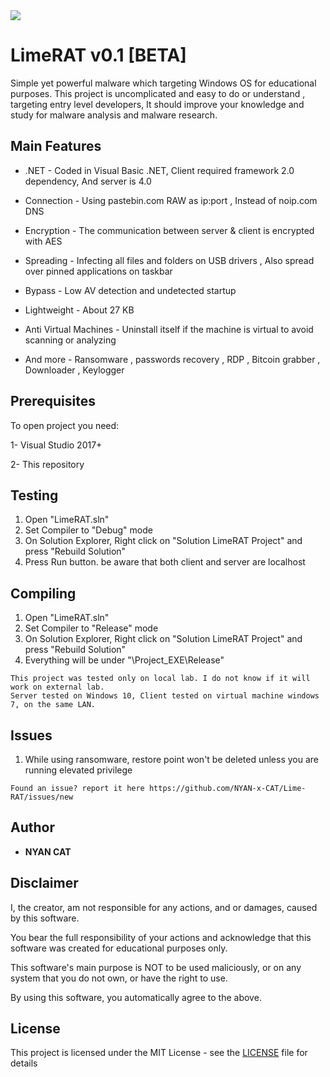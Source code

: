 <img src="https://i.imgur.com/1DYYXt4.gif">

# LimeRAT v0.1 [BETA]
	
Simple yet powerful malware which targeting Windows OS for educational purposes. This project is uncomplicated and easy to do or understand , targeting entry level developers, It should improve your knowledge and study for malware analysis and malware research.

 
## Main Features

* .NET - Coded in Visual Basic .NET, Client required framework 2.0 dependency, And server is 4.0
 
* Connection - Using pastebin.com RAW as ip:port , Instead of noip.com DNS

* Encryption - The communication between server & client is encrypted with AES

* Spreading - Infecting all files and folders on USB drivers , Also spread over pinned applications on taskbar

* Bypass - Low AV detection and undetected startup
 
* Lightweight - About 27 KB

* Anti Virtual Machines - Uninstall itself if the machine is virtual to avoid scanning or analyzing

* And more - Ransomware , passwords recovery , RDP , Bitcoin grabber , Downloader , Keylogger
 


## Prerequisites

To open project you need:

1- Visual Studio 2017+

2- This repository
 
 
## Testing

1. Open "LimeRAT.sln" 
2. Set Compiler to "Debug" mode
3. On Solution Explorer, Right click on "Solution LimeRAT Project" and press "Rebuild Solution"
4. Press Run button. be aware that both client and server are localhost


## Compiling
 
1. Open "LimeRAT.sln" 
2. Set Compiler to "Release" mode
3. On Solution Explorer, Right click on "Solution LimeRAT Project" and press "Rebuild Solution"
4. Everything will be under "\Project\_EXE\Release"

 ```
 This project was tested only on local lab. I do not know if it will work on external lab.
 Server tested on Windows 10, Client tested on virtual machine windows 7, on the same LAN.
 ```
 
 
 ## Issues
 
1. While using ransomware, restore point won't be deleted unless you are running elevated privilege

 ``` Found an issue? report it here https://github.com/NYAN-x-CAT/Lime-RAT/issues/new  ```

## Author

* **NYAN CAT**  


## Disclaimer

I, the creator, am not responsible for any actions, and or damages, caused by this software.

You bear the full responsibility of your actions and acknowledge that this software was created for educational purposes only.

This software's main purpose is NOT to be used maliciously, or on any system that you do not own, or have the right to use.

By using this software, you automatically agree to the above.


## License

This project is licensed under the MIT License - see the [LICENSE](/LICENSE) file for details
